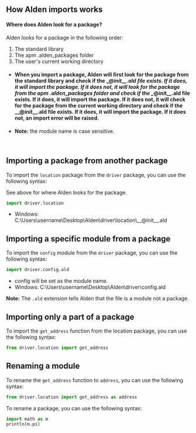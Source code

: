 ## How Alden imports works
#### Where does Alden look for a package?  

Alden looks for a package in the following order:
1. The standard library
2. The apm .alden_packages folder
3. The user's current working directory




- #### When you import a package, Alden will first look for the package from the standard library and check if the \__@init__.ald file exists. If it does, it will import the package. If it does not, it will look for the package from the apm .alden_packages folder and check if the \__@init__.ald file exists. If it does, it will import the package. If it does not, it will check for the package from the current working directory and check if the \__@init__.ald file exists. If it does, it will import the package. If it does not, an import error will be raised.
- **Note:** the module name is case sensitive.
<br>

## Importing a package from another package
To import the `location` package from the `driver` package, you can use the following syntax:

See above for where Alden looks for the package.
```python
import driver.location
```

- Windows: C:\Users\username\Desktop\Alden\driver\location\\\__@init__.ald


## Importing a specific module from a package
To import the `config` module from the `driver` package, you can use the following syntax:
```python
import driver.config.ald
```
- config will be set as the module name.
- Windows: C:\Users\username\Desktop\Alden\driver\config.ald

**Note:** The `.ald` extension tells Alden that the file is a module not a package.


## Importing only a part of a package
To import the `get_address` function from the location package, you can use the following syntax:
```python   
from driver.location import get_address
```

## Renaming a module
To rename the `get_address` function to `address`, you can use the following syntax:
```python
from driver.location import get_address as address
```
To rename a package, you can use the following syntax:
```python
import math as m
println(m.pi)
```